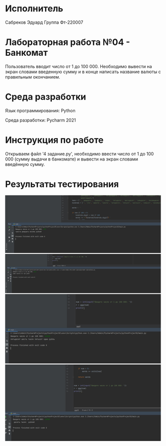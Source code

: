 # Исполнитель
Сабреков Эдуард
Группа Фт-220007

# Лабораторная работа №04 - Банкомат
Пользователь вводит число от 1 до 100 000. Необходимо вывести на экран словами введенную сумму и в конце написать название валюты с правильным окончанием.

# Среда разработки
Язык программирования: Python

Среда разработки: Pycharm 2021

# Инструкция по работе
Открываем файл '4 задание.py', необходимо ввести число от 1 до 100 000 (сумму выдачи в банкомате) и вывести на экран словами введённую сумму.

# Результаты тестирования
![Alt-текст](https://github.com/EduardSabr/Rabota04/blob/main/1%20%D1%84%D0%BE%D1%82%D0%BE.jpg?raw=true)
![Alt-текст](https://github.com/EduardSabr/Rabota04/blob/main/2%20%D1%84%D0%BE%D1%82%D0%BE.jpg?raw=true)
![Alt-текст](https://github.com/EduardSabr/Rabota04/blob/main/3%20%D1%84%D0%BE%D1%82%D0%BE.jpg?raw=true)
![Alt-текст](https://github.com/EduardSabr/Rabota04/blob/main/4%20%D1%84%D0%BE%D1%82%D0%BE.jpg?raw=true)

